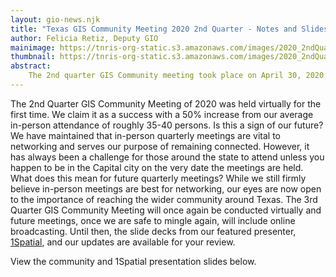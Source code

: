 ```yaml
---
layout: gio-news.njk
title: "Texas GIS Community Meeting 2020 2nd Quarter - Notes and Slides"
author: Felicia Retiz, Deputy GIO
mainimage: https://tnris-org-static.s3.amazonaws.com/images/2020_2ndQuarterCommunityMeeting.png
thumbnail: https://tnris-org-static.s3.amazonaws.com/images/2020_2ndQuarterCommunityMeeting_thumb.png
abstract:
    The 2nd quarter GIS Community meeting took place on April 30, 2020 via virtual broadcast.
---
```


<p class="lead">
    The 2nd Quarter GIS Community Meeting of 2020 was held virtually for the first time. We claim it as a success with a 50% increase from our average in-person attendance of roughly 35-40 persons. Is this a sign of our future? We have maintained that in-person quarterly meetings are vital to networking and serves our purpose of remaining connected. However, it has always been a challenge for those around the state to attend unless you happen to be in the Capital city on the very date the meetings are held. What does this mean for future quarterly meetings? While we still firmly believe in-person meetings are best for networking, our eyes are now open to the importance of reaching the wider community around Texas. The 3rd Quarter GIS Community Meeting will once again be conducted virtually and future meetings, once we are safe to mingle again, will include online broadcasting. Until then, the slide decks from our featured presenter, <a href="https://1spatial.com/us/">1Spatial</a>, and our updates are available for your review.
</p>

View the community and 1Spatial presentation slides below.

<script async class="speakerdeck-embed" data-id="ff37ef22969f4344819d0e385fa77a8c" data-ratio="1.77777777777778" src="//speakerdeck.com/assets/embed.js"></script>
